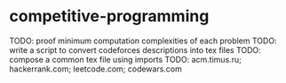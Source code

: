 # competitive-programming

TODO: proof minimum computation complexities of each problem
TODO: write a script to convert codeforces descriptions into tex files
TODO: compose a common tex file using imports
TODO: acm.timus.ru; hackerrank.com; leetcode.com; codewars.com